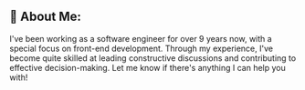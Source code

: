 ## 💫 About Me:
I've been working as a software engineer for over 9 years now, with a special focus on front-end development. Through my experience, I've become quite skilled at leading constructive discussions and contributing to effective decision-making. Let me know if there's anything I can help you with!
